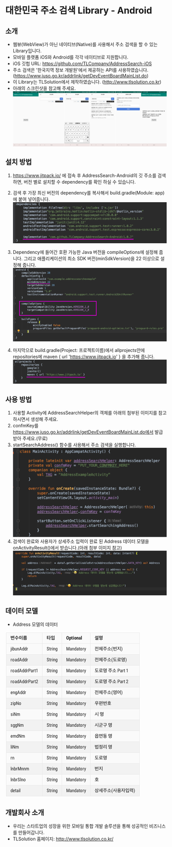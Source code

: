 # 대한민국 주소 검색 Library - Android
## 소개

- 웹뷰(WebView)가 아닌 네이티브(Native)를 사용해서 주소 검색을 할 수 있는 Library입니다. 
- 모바일 플랫폼 iOS와 Android를 각각 네이티브로 지원합니다.
- iOS 깃헙 URL: https://github.com/TLCompany/AddressSearch-iOS 
- 주소 검색은 '한국지역 정보 개발원'에서 제공하는 API를 사용하였습니다. (https://www.juso.go.kr/addrlink/getDevEventBoardMainList.do)
- 이 Library는 TLSolution에서 제작하였습니다. (http://www.tlsolution.co.kr)
- 아래의 스크린샷을 참고해 주세요.
![introImages.png](./Reources/Images/introImages.png)

## 설치 방법
1. https://www.jitpack.io/ 에 접속 후 AddressSearch-Android의 깃 주소를 검색하면, 버전 별로 설치할 수 dependency를 확인 하실 수 있습니다.

2. 검색 후 가장 최신 버전의 dependency를 복사해서 build.gradle(Module: app)에 붙여 넣어줍니다.
![two.png](./Reources/Images/two.png)

3. Dependency에 들어간 호환 가능한 Java 버전을 compileOptions에 설정해 줍니다. 그리고 애플리케이션의 최소 SDK 버전(minSdkVersion)을 22 이상으로 설정해 줍니다.
![three.png](./Reources/Images/three.png)

4. 마지막으로 build.gradle(Project: 프로젝트이름)에서 allprojects안에 repositories에 maven { url 'https://www.jitpack.io' } 을 추가해 줍니다.
![one.png](./Reources/Images/one.png)


## 사용 방법 
1. 사용할 Activity에 AddressSearchHelper의 객체를 아래의 첨부된 이미지를 참고하시면서 생성해 주세요.
2. confmKey를 https://www.juso.go.kr/addrlink/getDevEventBoardMainList.do에서 발급받아 주세요.(무료) 
3. startSearchAddress() 함수를 사용해서 주소 검색을 실행합니다.
![init.png](./Reources/Images/init.png)
4. 검색이 완료와 사용자가 상세주소 입력이 완료 된 Address 데이터 모델을 onActivityResult()에서 받습니다.(아래 첨부 이미지 참고)
![resultBack.png](./Reources/Images/resultBack.png)

## 데이터 모델
- Address 모델의 데이터

![dataModelTable.png](./Reources/Images/dataModelTable.png)



## 개발회사 소개 
- 우리는 스타트업의 성장을 위한 모바일 통합 개발 솔루션을 통해 성공적인 비즈니스를 만들어갑니다.
- TLSolution 홈페이지: http://www.tlsolution.co.kr/

